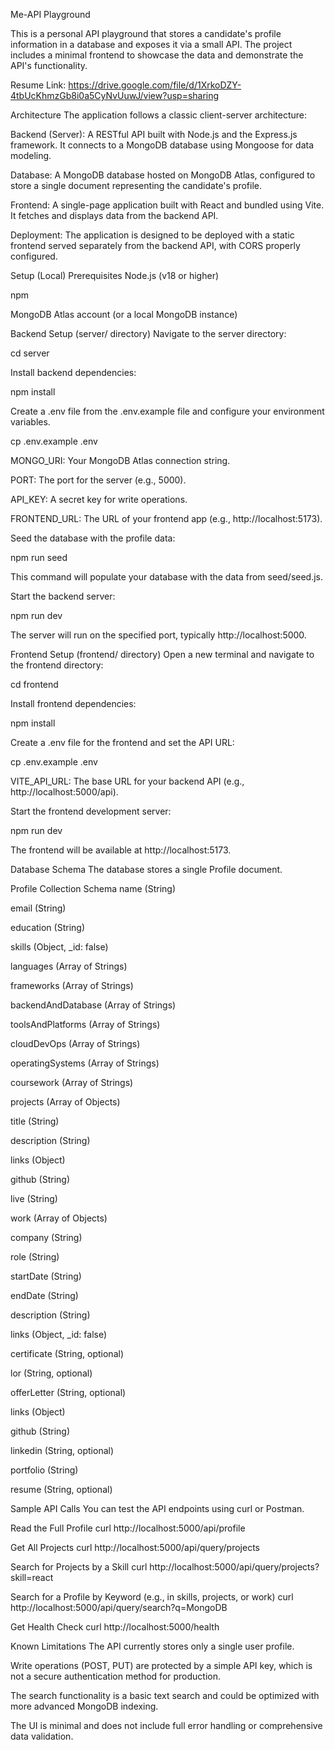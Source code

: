 Me-API Playground

This is a personal API playground that stores a candidate's profile information in a database and exposes it via a small API. The project includes a minimal frontend to showcase the data and demonstrate the API's functionality.

Resume Link: https://drive.google.com/file/d/1XrkoDZY-4tbUcKhmzGb8i0a5CyNvUuwJ/view?usp=sharing

Architecture
The application follows a classic client-server architecture:

Backend (Server): A RESTful API built with Node.js and the Express.js framework. It connects to a MongoDB database using Mongoose for data modeling.

Database: A MongoDB database hosted on MongoDB Atlas, configured to store a single document representing the candidate's profile.

Frontend: A single-page application built with React and bundled using Vite. It fetches and displays data from the backend API.

Deployment: The application is designed to be deployed with a static frontend served separately from the backend API, with CORS properly configured.

Setup (Local)
Prerequisites
Node.js (v18 or higher)

npm

MongoDB Atlas account (or a local MongoDB instance)

Backend Setup (server/ directory)
Navigate to the server directory:

cd server

Install backend dependencies:

npm install

Create a .env file from the .env.example file and configure your environment variables.

cp .env.example .env

MONGO_URI: Your MongoDB Atlas connection string.

PORT: The port for the server (e.g., 5000).

API_KEY: A secret key for write operations.

FRONTEND_URL: The URL of your frontend app (e.g., http://localhost:5173).

Seed the database with the profile data:

npm run seed

This command will populate your database with the data from seed/seed.js.

Start the backend server:

npm run dev

The server will run on the specified port, typically http://localhost:5000.

Frontend Setup (frontend/ directory)
Open a new terminal and navigate to the frontend directory:

cd frontend

Install frontend dependencies:

npm install

Create a .env file for the frontend and set the API URL:

cp .env.example .env

VITE_API_URL: The base URL for your backend API (e.g., http://localhost:5000/api).

Start the frontend development server:

npm run dev

The frontend will be available at http://localhost:5173.

Database Schema
The database stores a single Profile document.

Profile Collection Schema
name (String)

email (String)

education (String)

skills (Object, _id: false)

languages (Array of Strings)

frameworks (Array of Strings)

backendAndDatabase (Array of Strings)

toolsAndPlatforms (Array of Strings)

cloudDevOps (Array of Strings)

operatingSystems (Array of Strings)

coursework (Array of Strings)

projects (Array of Objects)

title (String)

description (String)

links (Object)

github (String)

live (String)

work (Array of Objects)

company (String)

role (String)

startDate (String)

endDate (String)

description (String)

links (Object, _id: false)

certificate (String, optional)

lor (String, optional)

offerLetter (String, optional)

links (Object)

github (String)

linkedin (String, optional)

portfolio (String)

resume (String, optional)

Sample API Calls
You can test the API endpoints using curl or Postman.

Read the Full Profile
curl http://localhost:5000/api/profile

Get All Projects
curl http://localhost:5000/api/query/projects

Search for Projects by a Skill
curl http://localhost:5000/api/query/projects?skill=react

Search for a Profile by Keyword (e.g., in skills, projects, or work)
curl http://localhost:5000/api/query/search?q=MongoDB

Get Health Check
curl http://localhost:5000/health

Known Limitations
The API currently stores only a single user profile.

Write operations (POST, PUT) are protected by a simple API key, which is not a secure authentication method for production.

The search functionality is a basic text search and could be optimized with more advanced MongoDB indexing.

The UI is minimal and does not include full error handling or comprehensive data validation.
